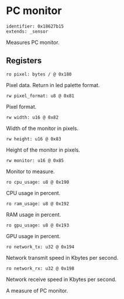 # PC monitor

    identifier: 0x18627b15
    extends: _sensor

Measures PC monitor.

## Registers

    ro pixel: bytes / @ 0x180

Pixel data. Return in led palette format.

    rw pixel_format: u8 @ 0x81

Pixel format.

    rw width: u16 @ 0x82

Width of the monitor in pixels.

    rw height: u16 @ 0x83

Height of the monitor in pixels.

    rw monitor: u16 @ 0x85

Monitor to measure.

    ro cpu_usage: u8 @ 0x190

CPU usage in percent.

    ro ram_usage: u8 @ 0x192

RAM usage in percent.

    ro gpu_usage: u8 @ 0x193

GPU usage in percent.

    ro network_tx: u32 @ 0x194

Network transmit speed in Kbytes per second.

    ro network_rx: u32 @ 0x198

Network receive speed in Kbytes per second.

    

A measure of PC monitor.
